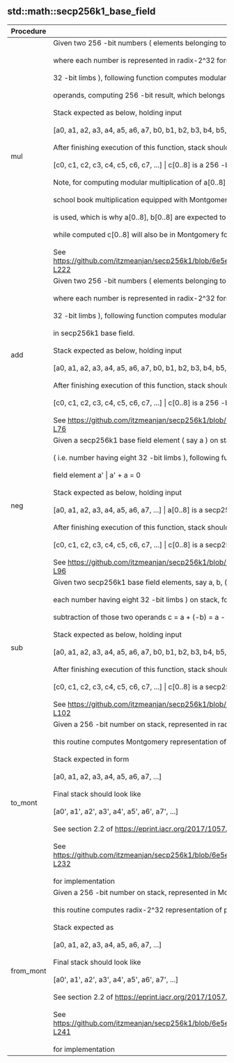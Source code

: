
## std::math::secp256k1_base_field
| Procedure | Description |
| ----------- | ------------- |
| mul | Given two 256 -bit numbers ( elements belonging to secp256k1 base field ) on stack,<br /><br />where each number is represented in radix-2^32 form ( i.e. each number having eight<br /><br />32 -bit limbs ), following function computes modular multiplication of those two<br /><br />operands, computing 256 -bit result, which belongs to secp256k1 base field.<br /><br />Stack expected as below, holding input<br /><br />[a0, a1, a2, a3, a4, a5, a6, a7, b0, b1, b2, b3, b4, b5, b6, b7, ...] \| a[0..8], b[0..8] are 256 -bit numbers<br /><br />After finishing execution of this function, stack should look like<br /><br />[c0, c1, c2, c3, c4, c5, c6, c7, ...] \| c[0..8] is a 256 -bit number<br /><br />Note, for computing modular multiplication of a[0..8] & b[0..8],<br /><br />school book multiplication equipped with Montgomery reduction technique<br /><br />is used, which is why a[0..8], b[0..8] are expected to be in Montgomery form,<br /><br />while computed c[0..8] will also be in Montgomery form.<br /><br />See https://github.com/itzmeanjan/secp256k1/blob/6e5e654823a073add7d62b21ed88e9de9bb06869/field/base_field_utils.py#L101-L222 |
| add | Given two 256 -bit numbers ( elements belonging to secp256k1 base field ) on stack,<br /><br />where each number is represented in radix-2^32 form ( i.e. each number having eight<br /><br />32 -bit limbs ), following function computes modular addition of those two operands,<br /><br />in secp256k1 base field.<br /><br />Stack expected as below, holding input<br /><br />[a0, a1, a2, a3, a4, a5, a6, a7, b0, b1, b2, b3, b4, b5, b6, b7, ...] \| a[0..8], b[0..8] are 256 -bit numbers<br /><br />After finishing execution of this function, stack should look like<br /><br />[c0, c1, c2, c3, c4, c5, c6, c7, ...] \| c[0..8] is a 256 -bit number<br /><br />See https://github.com/itzmeanjan/secp256k1/blob/6e5e654823a073add7d62b21ed88e9de9bb06869/field/base_field.py#L57-L76 |
| neg | Given a secp256k1 base field element ( say a ) on stack, represented in Montgomery form<br /><br />( i.e. number having eight 32 -bit limbs ), following function negates it to<br /><br />field element a' \| a' + a = 0<br /><br />Stack expected as below, holding input<br /><br />[a0, a1, a2, a3, a4, a5, a6, a7, ...] \| a[0..8] is a secp256k1 base field element<br /><br />After finishing execution of this function, stack should look like<br /><br />[c0, c1, c2, c3, c4, c5, c6, c7, ...] \| c[0..8] is a secp256k1 base field element<br /><br />See https://github.com/itzmeanjan/secp256k1/blob/6e5e654823a073add7d62b21ed88e9de9bb06869/field/base_field.py#L78-L96 |
| sub | Given two secp256k1 base field elements, say a, b, ( represented in Montgomery form,<br /><br />each number having eight 32 -bit limbs ) on stack, following function computes modular<br /><br />subtraction of those two operands c = a + (-b) = a - b<br /><br />Stack expected as below, holding input<br /><br />[a0, a1, a2, a3, a4, a5, a6, a7, b0, b1, b2, b3, b4, b5, b6, b7, ...] \| a[0..8], b[0..8] are secp256k1 base field elements<br /><br />After finishing execution of this function, stack should look like<br /><br />[c0, c1, c2, c3, c4, c5, c6, c7, ...] \| c[0..8] is a secp256k1 base field element<br /><br />See https://github.com/itzmeanjan/secp256k1/blob/6e5e654823a073add7d62b21ed88e9de9bb06869/field/base_field.py#L98-L102 |
| to_mont | Given a 256 -bit number on stack, represented in radix-2^32 form i.e. eight 32 -bit limbs,<br /><br />this routine computes Montgomery representation of provided radix-2^32 number.<br /><br />Stack expected in form<br /><br />[a0, a1, a2, a3, a4, a5, a6, a7, ...]<br /><br />Final stack should look like<br /><br />[a0', a1', a2', a3', a4', a5', a6', a7', ...]<br /><br />See section 2.2 of https://eprint.iacr.org/2017/1057.pdf<br /><br />See https://github.com/itzmeanjan/secp256k1/blob/6e5e654823a073add7d62b21ed88e9de9bb06869/field/base_field_utils.py#L225-L232<br /><br />for implementation |
| from_mont | Given a 256 -bit number on stack, represented in Montgomery form i.e. eight 32 -bit limbs,<br /><br />this routine computes radix-2^32 representation of provided u256 number.<br /><br />Stack expected as<br /><br />[a0, a1, a2, a3, a4, a5, a6, a7, ...]<br /><br />Final stack should look like<br /><br />[a0', a1', a2', a3', a4', a5', a6', a7', ...]<br /><br />See section 2.2 of https://eprint.iacr.org/2017/1057.pdf<br /><br />See https://github.com/itzmeanjan/secp256k1/blob/6e5e654823a073add7d62b21ed88e9de9bb06869/field/base_field_utils.py#L235-L241<br /><br />for implementation |
